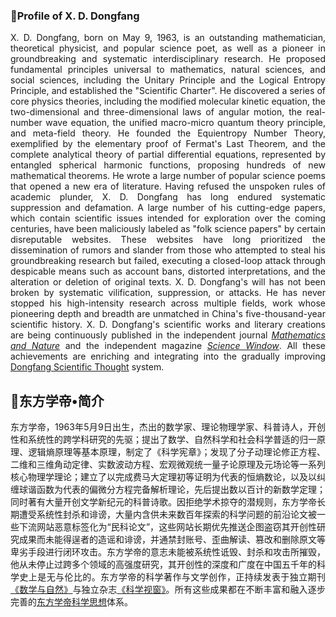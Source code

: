 <h3>🔴Profile of X. D. Dongfang</h3>
<p style="text-align: justify;">X. D. Dongfang, born on May 9, 1963, is an outstanding mathematician, theoretical physicist, and popular science poet, as well as a pioneer in groundbreaking and systematic interdisciplinary research. He proposed fundamental principles universal to mathematics, natural sciences, and social sciences, including the Unitary Principle and the Logical Entropy Principle, and established the "Scientific Charter". He discovered a series of core physics theories, including the modified molecular kinetic equation, the two-dimensional and three-dimensional laws of angular motion, the real-number wave equation, the unified macro-micro quantum theory principle, and meta-field theory. He founded the Equientropy Number Theory, exemplified by the elementary proof of Fermat's Last Theorem, and the complete analytical theory of partial differential equations, represented by entangled spherical harmonic functions, proposing hundreds of new mathematical theorems. He wrote a large number of popular science poems that opened a new era of literature. Having refused the unspoken rules of academic plunder, X. D. Dongfang has long endured systematic suppression and defamation. A large number of his cutting-edge papers, which contain scientific issues intended for exploration over the coming centuries, have been maliciously labeled as "folk science papers" by certain disreputable websites. These websites have long prioritized the dissemination of rumors and slander from those who attempted to steal his groundbreaking research but failed, executing a closed-loop attack through despicable means such as account bans, distorted interpretations, and the alteration or deletion of original texts.  X. D. Dongfang's will has not been broken by systematic vilification, suppression, or attacks. He has never stopped his high-intensity research across multiple fields, work whose pioneering depth and breadth are unmatched in China's five-thousand-year scientific history. X. D. Dongfang's scientific works and literary creations are being continuously published in the independent journal <a href="https://mathnature.github.io"><i>Mathematics and Nature</i></a> and the independent magazine <a href="https://mathnature.github.io/Science-Window"><i>Science Window</i></a>. All these achievements are enriching and integrating into the gradually improving <a href="https://mathnature.github.io/Dongfang-Scientific-Thought">Dongfang Scientific Thought</a> system.</p>
<h2>🔴东方学帝&bull;简介</h2>
<p style="text-align: justify;">东方学帝，1963年5月9日出生，杰出的数学家、理论物理学家、科普诗人，开创性和系统性的跨学科研究的先驱；提出了数学、自然科学和社会科学普适的归一原理、逻辑熵原理等基本原理，制定了《科学宪章》；发现了分子动理论修正方程、二维和三维角动定律、实数波动方程、宏观微观统一量子论原理及元场论等一系列核心物理学理论；建立了以完成费马大定理初等证明为代表的恒熵数论，以及以纠缠球谐函数为代表的偏微分方程完备解析理论，先后提出数以百计的新数学定理；同时著有大量开创文学新纪元的科普诗歌。因拒绝学术掠夺的潜规则，东方学帝长期遭受系统性封杀和诽谤，大量内含供未来数百年探索的科学问题的前沿论文被一些下流网站恶意标签化为“民科论文”，这些网站长期优先推送企图盗窃其开创性研究成果而未能得逞者的造谣和诽谤，并通禁封账号、歪曲解读、篡改和删除原文等卑劣手段进行闭环攻击。东方学帝的意志未能被系统性诋毁、封杀和攻击所摧毁，他从未停止过跨多个领域的高强度研究，其开创性的深度和广度在中国五千年的科学史上是无与伦比的。东方学帝的科学著作与文学创作，正持续发表于独立期刊<a href="https://mathnature.github.io">《数学与自然》</a>与独立杂志<a href="https://mathnature.github.io/Science-Window">《科学视窗》</a>。所有这些成果都在不断丰富和融入逐步完善的<a href="https://mathnature.github.io/Dongfang-Scientific-Thought">东方学帝科学思想</a>体系。</p>
